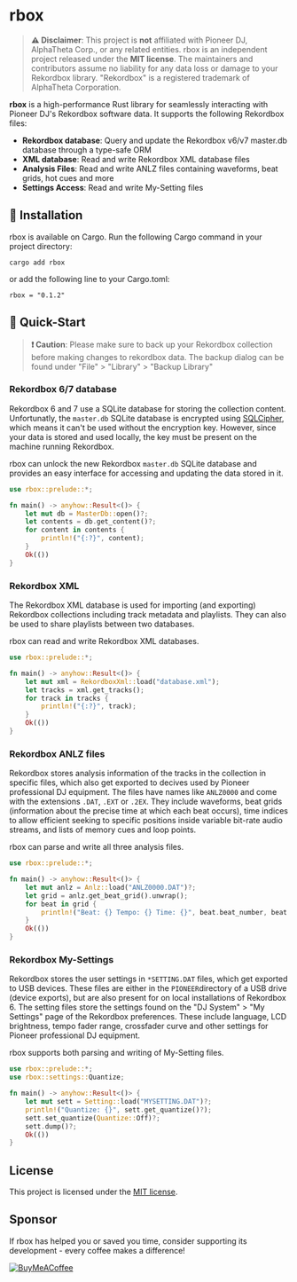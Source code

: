 # rbox

> **⚠️ Disclaimer**: This project is **not** affiliated with Pioneer DJ, AlphaTheta Corp., or any related entities.
> rbox is an independent project released under the **MIT license**.
> The maintainers and contributors assume no liability for any data loss or damage to your Rekordbox library.
> "Rekordbox" is a registered trademark of AlphaTheta Corporation.

**rbox** is a high-performance Rust library for seamlessly interacting with Pioneer DJ's Rekordbox software data.
It supports the following Rekordbox files:

- **Rekordbox database**: Query and update the Rekordbox v6/v7 master.db database through a type-safe ORM
- **XML database**: Read and write Rekordbox XML database files
- **Analysis Files**: Read and write ANLZ files containing waveforms, beat grids, hot cues and more
- **Settings Access**: Read and write My-Setting files


## 🔧 Installation

rbox is available on Cargo. Run the following Cargo command in your project directory:
```shell
cargo add rbox
```
or add the following line to your Cargo.toml:
```shell
rbox = "0.1.2"
```


## 🚀 Quick-Start

> **❗ Caution**:
> Please make sure to back up your Rekordbox collection before making changes to rekordbox data.
> The backup dialog can be found under "File" > "Library" > "Backup Library"

### Rekordbox 6/7 database

Rekordbox 6 and 7 use a SQLite database for storing the collection content.
Unfortunatly, the `master.db` SQLite database is encrypted using
[SQLCipher][sqlcipher], which means it can't be used without the encryption key.
However, since your data is stored and used locally, the key must be present on the
machine running Rekordbox.

rbox can unlock the new Rekordbox `master.db` SQLite database and provides
an easy interface for accessing and updating the data stored in it.

```rust
use rbox::prelude::*;

fn main() -> anyhow::Result<()> {
    let mut db = MasterDb::open()?;
    let contents = db.get_content()?;
    for content in contents {
        println!("{:?}", content);
    }
    Ok(())
}
```


### Rekordbox XML

The Rekordbox XML database is used for importing (and exporting) Rekordbox collections
including track metadata and playlists. They can also be used to share playlists
between two databases.

rbox can read and write Rekordbox XML databases.

```rust
use rbox::prelude::*;

fn main() -> anyhow::Result<()> {
    let mut xml = RekordboxXml::load("database.xml");
    let tracks = xml.get_tracks();
    for track in tracks {
        println!("{:?}", track);
    }
    Ok(())
}
```

### Rekordbox ANLZ files

Rekordbox stores analysis information of the tracks in the collection in specific files,
which also get exported to decives used by Pioneer professional DJ equipment. The files
have names like `ANLZ0000` and come with the extensions `.DAT`, `.EXT` or `.2EX`.
They include waveforms, beat grids (information about the precise time at which
each beat occurs), time indices to allow efficient seeking to specific positions
inside variable bit-rate audio streams, and lists of memory cues and loop points.

rbox can parse and write all three analysis files.

```rust
use rbox::prelude::*;

fn main() -> anyhow::Result<()> {
    let mut anlz = Anlz::load("ANLZ0000.DAT")?;
    let grid = anlz.get_beat_grid().unwrap();
    for beat in grid {
        println!("Beat: {} Tempo: {} Time: {}", beat.beat_number, beat.tempo, beat.time);
    }
    Ok(())
}
```


### Rekordbox My-Settings

Rekordbox stores the user settings in `*SETTING.DAT` files, which get exported to USB
devices. These files are either in the `PIONEER`directory of a USB drive
(device exports), but are also present for on local installations of Rekordbox 6.
The setting files store the settings found on the "DJ System" > "My Settings" page of
the Rekordbox preferences. These include language, LCD brightness, tempo fader range,
crossfader curve and other settings for Pioneer professional DJ equipment.

rbox supports both parsing and writing of My-Setting files.

```rust
use rbox::prelude::*;
use rbox::settings::Quantize;

fn main() -> anyhow::Result<()> {
    let mut sett = Setting::load("MYSETTING.DAT")?;
    println!("Quantize: {}", sett.get_quantize()?);
    sett.set_quantize(Quantize::Off)?;
    sett.dump()?;
    Ok(())
}
```


## License

This project is licensed under the [MIT license][LICENSE].

## Sponsor

If rbox has helped you or saved you time, consider supporting its development - every coffee makes a difference!

[![BuyMeACoffee](https://raw.githubusercontent.com/pachadotdev/buymeacoffee-badges/main/bmc-white.svg)](https://www.buymeacoffee.com/dylanljones)

[sqlcipher]: https://www.zetetic.net/sqlcipher/open-source/
[LICENSE]: https://github.com/dylanljones/rbox/blob/main/LICENSE
